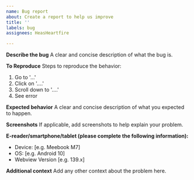 ```yaml
---
name: Bug report
about: Create a report to help us improve
title: ''
labels: bug
assignees: HeasHeartfire

---
```


**Describe the bug**
A clear and concise description of what the bug is.

**To Reproduce**
Steps to reproduce the behavior:
1. Go to '...'
2. Click on '....'
3. Scroll down to '....'
4. See error

**Expected behavior**
A clear and concise description of what you expected to happen.

**Screenshots**
If applicable, add screenshots to help explain your problem.

**E-reader/smartphone/tablet (please complete the following information):**
 - Device: [e.g. Meebook M7]
 - OS: [e.g. Android 10]
 - Webview Version [e.g. 139.x]

**Additional context**
Add any other context about the problem here.
